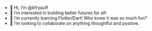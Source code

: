 - 👋 Hi, I’m @kfryauff
- 👀 I’m interested in building better futures for all!
- 🌱 I’m currently learning Flutter/Dart! Who knew it was so much fun?
- 💞️ I’m looking to collaborate on anything thoughtful and positive.

<!---
kfryauff/kfryauff is a ✨ special ✨ repository because its `README.md` (this file) appears on your GitHub profile.
You can click the Preview link to take a look at your changes.
--->
